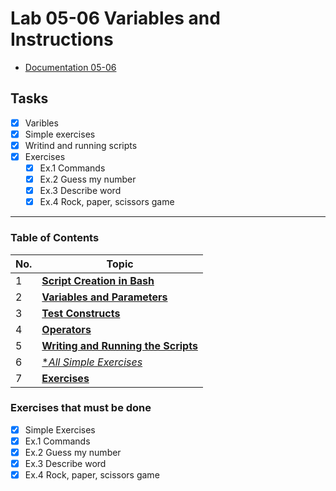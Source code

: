 # Lab 05-06 Variables and Instructions 
- [Documentation 05-06](https://github.com/Kyleann/AGH-Operating_Systems/files/10097371/05.and.06.Variables.and.instructions.pdf)

## Tasks
- [x] Varibles
- [x] Simple exercises 
- [x] Writind and running scripts
- [x] Exercises 
  - [x] Ex.1 Commands
  - [x] Ex.2 Guess my number 
  - [x] Ex.3 Describe word 
  - [x] Ex.4 Rock, paper, scissors game
----------------------------------------------------------

### Table of Contents
| No. | Topic                                                                   |
| --- | ----------------------------------------------------------------------- |
| 1   | [**Script Creation in Bash**](https://tldp.org/LDP/abs/html/sha-bang.html)|                            
| 2   | [**Variables and Parameters**](https://tldp.org/LDP/abs/html/varsubn.html)|
| 3   | [**Test Constructs**](https://tldp.org/LDP/abs/html/testconstructs.html)||
| 4   | [**Operators**](https://tldp.org/LDP/abs/html/ops.html) 
| 5   | [**Writing and Running the Scripts**](https://tldp.org/LDP/abs/html/ops.html) 
| 6   | [**All Simple Exercises*](#installing-packages)                         
| 7   | [**Exercises**](#system-and-hardware-information) |

### Exercises that must be done 
  - [x] Simple Exercises 
  - [x] Ex.1 Commands
  - [x] Ex.2 Guess my number 
  - [x] Ex.3 Describe word 
  - [x] Ex.4 Rock, paper, scissors game

